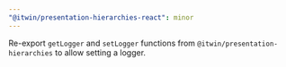 ```yaml
---
"@itwin/presentation-hierarchies-react": minor
---
```


Re-export `getLogger` and `setLogger` functions from `@itwin/presentation-hierarchies` to allow setting a logger.
